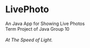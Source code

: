 # LivePhoto
An Java App for Showing Live Photos<br>
Term Project of Java Group 10<br>
<br>
<i>At The Speed of Light.</i></br>
